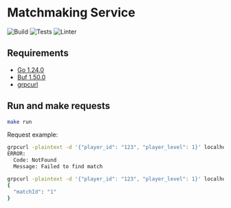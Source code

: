 # Matchmaking Service

![Build](https://github.com/ivanlemeshev/matchmaking-service/actions/workflows/build.yml/badge.svg)
![Tests](https://github.com/ivanlemeshev/matchmaking-service/actions/workflows/test.yml/badge.svg)
![Linter](https://github.com/ivanlemeshev/matchmaking-service/actions/workflows/lint.yml/badge.svg)

## Requirements

- [Go 1.24.0](https://go.dev/doc/install)
- [Buf 1.50.0](https://buf.build/docs/cli/installation/)
- [grpcurl](https://github.com/fullstorydev/grpcurl?tab=readme-ov-file#installation)

## Run and make requests

```bash
make run
```

Request example:

```bash
grpcurl -plaintext -d '{"player_id": "123", "player_level": 1}' localhost:8080 matchmaking.v1.MatchmakingService/FindMatch
ERROR:
  Code: NotFound
  Message: Failed to find match
```

```bash
grpcurl -plaintext -d '{"player_id": "123", "player_level": 1}' localhost:8080 matchmaking.v1.MatchmakingService/Enqueue
{
  "matchId": "1"
}
```
